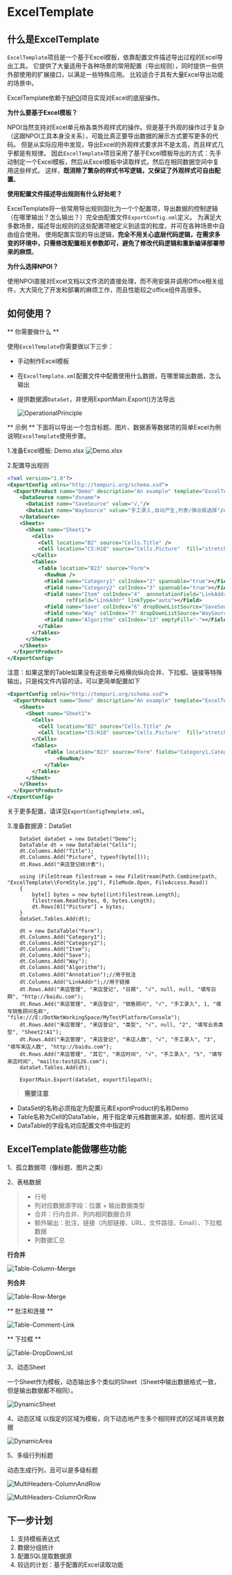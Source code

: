 # ExcelTemplate

## 什么是ExcelTemplate

`ExcelTemplate`项目是一个基于Excel模板，依靠配置文件描述导出过程的Excel导出工具。
它提供了大量适用于各种场景的常用配置（导出规则），同时提供一些供外部使用的扩展接口，以满足一些特殊应用。
比较适合于具有大量Excel导出功能的场景中。

ExcelTemplate依赖于[NPOI](http://npoi.codeplex.com)项目实现对Excel的底层操作。

**为什么要基于Excel模板？**

NPOI当然支持对Excel单元格各类外观样式的操作。但是基于外观的操作过于复杂（这跟NPOI工具本身没关系），可能比真正要导出数据的展示方式要写更多的代码。
但是从实际应用中发现，导出Excel的外观样式要求并不是太高，而且样式几乎都是有规律。
因此`ExcelTemplate`项目采用了基于Excel模板导出的方式：先手动制定一个Excel模板，然后从Excel模板中读取样式，然后在相同数据空间中复用这些样式。
这样，**既消除了繁杂的样式书写逻辑，又保证了外观样式可自由配置**。

**使用配置文件描述导出规则有什么好处呢？**

ExcelTemplate将一些常用导出规则固化为一个个配置项，导出数据的控制逻辑（在哪里输出？怎么输出？）完全由配置文件`ExportConfig.xml`定义。
为满足大多数场景，描述导出规则的这些配置项被定义到适宜的粒度，并可在各种场景中自由组合使用。
使用配置实现的导出逻辑，**完全不用关心底层代码逻辑，在需求多变的环境中，只需修改配置相关参数即可，避免了修改代码逻辑和重新编译部署带来的麻烦**。

**为什么选择NPOI？**

使用NPOI直接对Excel文档以文件流的直接处理，而不用安装并调用Office相关组件，大大简化了开发和部署的麻烦工作，而且性能较之office组件高很多。

## 如何使用？

** 你需要做什么 **

使用`ExcelTemplate`你需要做以下三步：
+ 手动制作Excel模板
+ 在`ExcelTemplate.xml`配置文件中配置使用什么数据，在哪里输出数据，怎么输出
+ 提供数据源`DataSet`，并使用ExportMain.Export()方法导出

    ![OperationalPrinciple](pics/OperationalPrinciple.png)

** 示例 **
下面将以导出一个包含标题、图片、数据表等数据项的简单Excel为例说明`ExcelTemplate`使用步骤。

1.准备Excel模板: Demo.xlsx
  ![Demo.xlsx](pics/Demo.xlsx.png)
  
2.配置导出规则

``` xml
<?xml version="1.0"?>
<ExportConfig xmlns="http://tempuri.org/schema.xsd">
  <ExportProduct name="Demo" description="An example" template="ExcelTemplate\Demo.xlsx">
    <DataSource name="dsname">
      <DataList name="SaveSource" value="√,"/>
      <DataList name="WaySource" value="手工录入,自动产生,列表/弹出框选择"/>
    </DataSource>
    <Sheets>
      <Sheet name="Sheet1">
        <Cells>
          <Cell location="B2" source="Cells.Title" />
          <Cell location="C5:H18" source="Cells.Picture"  fill="stretch" />
        </Cells>
        <Tables>
          <Table location="B23" source="Form">
            <RowNum />
            <Field name="Category1" colIndex="2" spannable="true"></Field>
            <Field name="Category2" colIndex="3" spannable="true"></Field>
            <Field name="Item" colIndex="4"  annnotationField="LinkAddr"
                   refField="LinkAddr" linkType="auto"></Field>
            <Field name="Save" colIndex="6" dropDownListSource="SaveSource" emptyFill="-"></Field>
            <Field name="Way" colIndex="7" dropDownListSource="WaySource" emptyFill="-" spannable="true"></Field>
            <Field name="Algorithm" colIndex="13" emptyFill="-"></Field>
          </Table>
        </Tables>
      </Sheet>
    </Sheets>
  </ExportProduct>
</ExportConfig>
```
注意：如果这里的Table如果没有这些单元格横向纵向合并、下拉框、链接等特殊输出，只是纯文件内容的话，可以更简单配置如下
``` xml
<ExportConfig xmlns="http://tempuri.org/schema.xsd">
  <ExportProduct name="Demo" description="An example" template="ExcelTemplate\Demo.xlsx">
    <Sheets>
      <Sheet name="Sheet1">
        <Cells>
          <Cell location="B2" source="Cells.Title" />
          <Cell location="C5:H18" source="Cells.Picture"  fill="stretch" />
        </Cells>
        <Tables>
            <Table location="B23" source="Form" fields="Category1,Category2,Item,Save,Way,Algorithm">
                <RowNum/>
            </Table>
        </Tables>
      </Sheet>
    </Sheets>
  </ExportProduct>
</ExportConfig>
```
关于更多配置，请详见`ExportConfigTemplete.xml`。

3.准备数据源：DataSet

``` CSharp
    DataSet dataSet = new DataSet("Demo");
    DataTable dt = new DataTable("Cells");
    dt.Columns.Add("Title");
    dt.Columns.Add("Picture", typeof(byte[]));
    dt.Rows.Add("来店登记统计表");

    using (FileStream filestream = new FileStream(Path.Combine(path, "ExcelTemplate\\FormStyle.jpg"), FileMode.Open, FileAccess.Read))
    {
        byte[] bytes = new byte[(int)filestream.Length];
        filestream.Read(bytes, 0, bytes.Length);
        dt.Rows[0]["Picture"] = bytes;
    }
    dataSet.Tables.Add(dt);

    dt = new DataTable("Form");
    dt.Columns.Add("Category1");
    dt.Columns.Add("Category2");
    dt.Columns.Add("Item");
    dt.Columns.Add("Save");
    dt.Columns.Add("Way");
    dt.Columns.Add("Algorithm");
    dt.Columns.Add("Annotation");//用于批注
    dt.Columns.Add("LinkAddr");//用于链接
    dt.Rows.Add("来店管理", "来店登记", "日期", "√", null, null, "填写日期", "http://baidu.com");
    dt.Rows.Add("来店管理", "来店登记", "销售顾问", "√", "手工录入", 1, "填写销售顾问名称", "file:///E:/DotNetWorkingSpace/MyTestPlatform/Console");
    dt.Rows.Add("来店管理", "来店登记", "类型", "√", null, "2", "填写业务类型", "Sheet2!A1");
    dt.Rows.Add("来店管理", "来店登记", "来店人数", "√", "手工录入", "3", "填写来店人数", "http://baidu.com");
    dt.Rows.Add("来店管理", "其它", "来店时间", "√", "手工录入", "5", "填写来店时间", "mailto:test@126.com");
    dataSet.Tables.Add(dt);

    ExportMain.Export(dataSet, exportfilepath);
```
>**需要注意**
+ DataSet的名称必须指定为配置元素ExportProduct的名称Demo
+ Table名称为Cell的DataTable，用于指定单元格数据来源，如标题、图片区域
+ DataTable的字段名对应配置文件中指定的

## ExcelTemplate能做哪些功能

1、孤立数据项（像标题、图片之类）

2、表格数据

>+ 行号
>+ 列对应数据源字段：位置 + 输出数据类型
>+ 合并：行内合并、列内相同数据合并
>+ 额外输出：批注、链接（内部链接、URL、文件路径、Email）、下拉框数据
>+ 列数据汇总

**行合并**

![Table-Column-Merge](pics/Table-Column-Merge.png)

**列合并**

![Table-Row-Merge](pics/Table-Row-Merge.png)

** 批注和连接 **

![Table-Comment-Link](pics/Table-Comment-Link.png)

** 下拉框 **

![Table-DropDownList](pics/Table-DropDownList.png)

3、动态Sheet

一个Sheet作为模板，动态输出多个类似的Sheet（Sheet中输出数据格式一致，但是输出数据都不相同）。

![DynamicSheet](pics/DynamicSheet.png)

4、动态区域
以指定的区域为模板，向下动态地产生多个相同样式的区域并填充数据

![DynamicArea](pics/DynamicArea.png)

5、多级行列标题

动态生成行列，且可以是多级标题

![MultiHeaders-ColumnAndRow](pics/MultiHeaders-ColumnAndRow.png)

![MultiHeaders-ColumnOrRow](pics/MultiHeaders-ColumnOrRow.png)

## 下一步计划
1. 支持模板表达式
2. 数据分组统计
3. 配置SQL提取数据源
4. 较远的计划：基于配置的Excel读取功能
